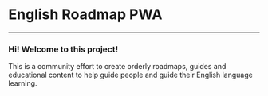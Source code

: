 # English Roadmap PWA

---

### Hi! Welcome to this project!

This is a community effort to create orderly roadmaps, guides and educational content to help guide people and guide their English language learning.

